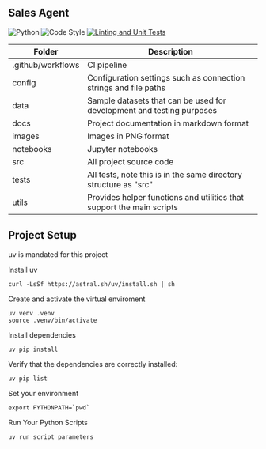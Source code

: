 ## Sales Agent

![Python](https://img.shields.io/badge/python-3670A0?logo=python&logoColor=ffdd54&style=for-the-badge) ![Code Style](https://img.shields.io/badge/code%20style-pep8-orange) [![Linting and Unit Tests](https://github.com/Nomia-Limited/sales-agent/actions/workflows/ci.yml/badge.svg)](https://github.com/Nomia-Limited/sales-agent/actions/workflows/ci.yml)


| Folder | Description |
|--------|-------------|
|.github/workflows|CI pipeline|
|config|Configuration settings such as connection strings and file paths|
|data|Sample datasets that can be used for development and testing purposes|
|docs|Project documentation in markdown format|
|images|Images in PNG format|
|notebooks|Jupyter notebooks|
|src|All project source code|
|tests|All tests, note this is in the same directory structure as "src"|
|utils|Provides helper functions and utilities that support the main scripts|

## Project Setup

uv is mandated for this project

Install uv
````shell
curl -LsSf https://astral.sh/uv/install.sh | sh
````

Create and activate the virtual enviroment
````shell
uv venv .venv
source .venv/bin/activate
````

Install dependencies
````shell
uv pip install
````

Verify that the dependencies are correctly installed:
````shell
uv pip list
````

Set your environment
````shell
export PYTHONPATH=`pwd`
````

Run Your Python Scripts
````shell
uv run script parameters
````

